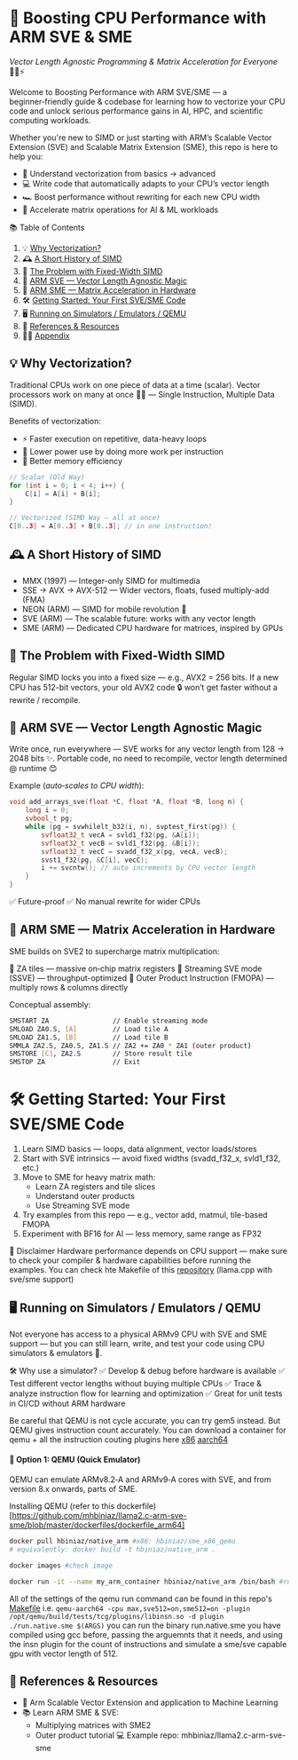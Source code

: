 # 🚀 Boosting CPU Performance with ARM SVE & SME
_Vector Length Agnostic Programming & Matrix Acceleration for Everyone_ 🧑‍💻⚡

Welcome to Boosting Performance with ARM SVE/SME — a beginner‑friendly guide & codebase for learning how to vectorize your CPU code and unlock serious performance gains in AI, HPC, and scientific computing workloads.

Whether you're new to SIMD or just starting with ARM’s Scalable Vector Extension (SVE) and Scalable Matrix Extension (SME), this repo is here to help you:

- 📜 Understand vectorization from basics → advanced
- 💻 Write code that automatically adapts to your CPU’s vector length
- 🏎️ Boost performance without rewriting for each new CPU width
- 🧠 Accelerate matrix operations for AI & ML workloads

📚 Table of Contents
1. 💡 [Why Vectorization?](#why)
2. 🕰 [A Short History of SIMD](#history)
3. 📏 [The Problem with Fixed-Width SIMD](#problem)
4. 🌱 [ARM SVE — Vector Length Agnostic Magic](#sve)
5. 🧮 [ARM SME — Matrix Acceleration in Hardware](#sme)
6. 🛠 [Getting Started: Your First SVE/SME Code](#start)
9. 🖥️ [Running on Simulators / Emulators / QEMU](#qemu)
8. 📖 [References & Resources](#ref)
9. 👩‍💻 [Appendix](#appen)

<a name="why"></a>
## 💡 Why Vectorization?
Traditional CPUs work on one piece of data at a time (scalar).
Vector processors work on many at once 🏋️‍♂️ — Single Instruction, Multiple Data (SIMD).

Benefits of vectorization:

- ⚡ Faster execution on repetitive, data-heavy loops
- 🔋 Lower power use by doing more work per instruction
- 💾 Better memory efficiency

```C++
// Scalar (Old Way)
for (int i = 0; i < 4; i++) {
    C[i] = A[i] + B[i];
}

// Vectorized (SIMD Way — all at once)
C[0..3] = A[0..3] + B[0..3]; // in one instruction!
```
<a name="history"></a>
## 🕰 A Short History of SIMD
- MMX (1997) — Integer-only SIMD for multimedia
- SSE → AVX → AVX-512 — Wider vectors, floats, fused multiply-add (FMA)
- NEON (ARM) — SIMD for mobile revolution 📱
- SVE (ARM) — The scalable future: works with any vector length
- SME (ARM) — Dedicated CPU hardware for matrices, inspired by GPUs

<a name="problem"></a>
## 📏 The Problem with Fixed-Width SIMD
Regular SIMD locks you into a fixed size — e.g., AVX2 = 256 bits.
If a new CPU has 512-bit vectors, your old AVX2 code 🔒 won’t get faster without a rewrite / recompile.

<a name="sve"></a>
## 🌱 ARM SVE — Vector Length Agnostic Magic
Write once, run everywhere — SVE works for any vector length from 128 → 2048 bits ✨.
Portable code, no need to recompile, vector length determined @ runtime 😊

Example (_auto‑scales to CPU width_):

```c++
void add_arrays_sve(float *C, float *A, float *B, long n) {
    long i = 0;
    svbool_t pg;
    while (pg = svwhilelt_b32(i, n), svptest_first(pg)) {
        svfloat32_t vecA = svld1_f32(pg, &A[i]);
        svfloat32_t vecB = svld1_f32(pg, &B[i]);
        svfloat32_t vecC = svadd_f32_x(pg, vecA, vecB);
        svst1_f32(pg, &C[i], vecC);
        i += svcntw(); // auto increments by CPU vector length
    }
}
```
✅ Future-proof
✅ No manual rewrite for wider CPUs

<a name="sme"></a>
## 🧮 ARM SME — Matrix Acceleration in Hardware
SME builds on SVE2 to supercharge matrix multiplication:

📌 ZA tiles — massive on‑chip matrix registers
📌 Streaming SVE mode (SSVE) — throughput-optimized
📌 Outer Product Instruction (FMOPA) — multiply rows & columns directly

Conceptual assembly:

```bash
SMSTART ZA                // Enable streaming mode
SMLOAD ZA0.S, [A]         // Load tile A
SMLOAD ZA1.S, [B]         // Load tile B
SMMLA ZA2.S, ZA0.S, ZA1.S // ZA2 += ZA0 * ZA1 (outer product)
SMSTORE [C], ZA2.S        // Store result tile
SMSTOP ZA                 // Exit
```

<a name="start"></a>
# 🛠 Getting Started: Your First SVE/SME Code
1. Learn SIMD basics — loops, data alignment, vector loads/stores
2. Start with SVE intrinsics — avoid fixed widths (svadd_f32_x, svld1_f32, etc.)
3. Move to SME for heavy matrix math:
    - Learn ZA registers and tile slices
    - Understand outer products
    - Use Streaming SVE mode
4. Try examples from this repo — e.g., vector add, matmul, tile-based FMOPA
5. Experiment with BF16 for AI — less memory, same range as FP32

📢 Disclaimer
 Hardware performance depends on CPU support — make sure to check your compiler & hardware capabilities before running the examples. You can check hte Makefile of this [repository](https://github.com/mhbiniaz/llama2.c-arm-sve-sme) (llama.cpp with sve/sme support)

<a name="qemu"></a>
## 🖥️ Running on Simulators / Emulators / QEMU
Not everyone has access to a physical ARMv9 CPU with SVE and SME support — but you can still learn, write, and test your code using CPU simulators & emulators 🧪.

🛠 Why use a simulator?
✅ Develop & debug before hardware is available
✅ Test different vector lengths without buying multiple CPUs
✅ Trace & analyze instruction flow for learning and optimization
✅ Great for unit tests in CI/CD without ARM hardware

Be careful that QEMU is not cycle accurate, you can try gem5 instead. But QEMU gives instruction count accurately. You can download a container for qemu + all the instruction couting plugins here [x86](https://hub.docker.com/repository/docker/hbiniaz/sme_x86_qemu/general) [aarch64](https://hub.docker.com/repository/docker/hbiniaz/native_arm/general)

#### 🚀 Option 1: QEMU (Quick Emulator)
QEMU can emulate ARMv8.2‑A and ARMv9‑A cores with SVE, and from version 8.x onwards, parts of SME.

Installing QEMU (refer to this dockerfile)[https://github.com/mhbiniaz/llama2.c-arm-sve-sme/blob/master/dockerfiles/dockerfile_arm64]

```bash
docker pull hbiniaz/native_arm #x86: hbiniaz/sme_x86_qemu
# equivalently: docker build -t hbiniaz/native_arm .

docker images #check image 

docker run -it --name my_arm_container hbiniaz/native_arm /bin/bash #run
```

All of the settings of the qemu run command can be found in this repo's [Makefile](https://github.com/mhbiniaz/llama2.c-arm-sve-sme/blob/master/Makefile) i.e. `qemu-aarch64 -cpu max,sve512=on,sme512=on -plugin /opt/qemu/build/tests/tcg/plugins/libinsn.so -d plugin ./run.native.sme $(ARGS)` you can run the binary run.native.sme you have compiled using gcc before, passing the arguemnts that it needs, and using the insn plugin for the count of instructions and simulate a sme/sve capable gpu with vector length of 512. 

<a name="ref"></a>
## 📖 References & Resources
- 📄 Arm Scalable Vector Extension and application to Machine Learning
- 📚 Learn ARM SME & SVE:
    - Multiplying matrices with SME2
    - Outer product tutorial
💻 Example repo: mhbiniaz/llama2.c-arm-sve-sme